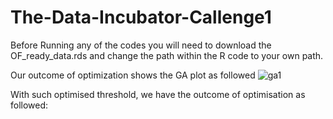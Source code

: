 # The-Data-Incubator-Callenge1
Before Running any of the codes you will need to download the OF_ready_data.rds and change the path within the R code to your own path.

Our outcome of optimization shows the GA plot as followed
![ga1](https://user-images.githubusercontent.com/29774493/32146621-08c2c4ac-bcd2-11e7-8fc2-f0443fffc026.jpg)

With such optimised threshold, we have the outcome of optimisation as followed:
